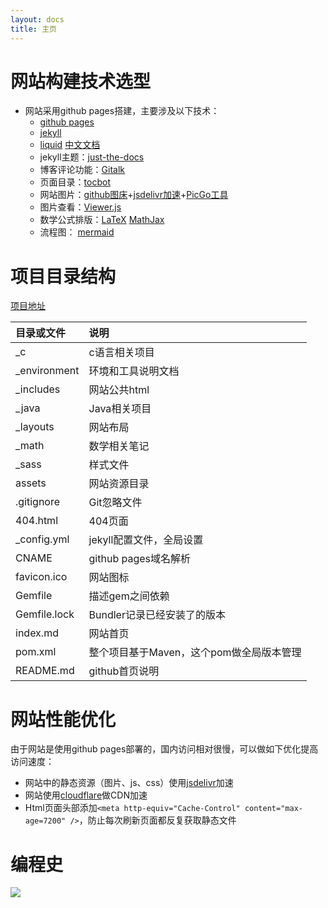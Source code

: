 ```yaml
---
layout: docs
title: 主页
---
```


# 网站构建技术选型

- 网站采用github pages搭建，主要涉及以下技术：
  - [github pages](https://docs.github.com/cn/pages)
  - [jekyll](https://jekyllrb.com/)
  - [liquid](https://github.com/Shopify/liquid/wiki) [中文文档](https://liquid.bootcss.com/)
  - jekyll主题：[just-the-docs](https://github.com/pmarsceill/just-the-docs)
  - 博客评论功能：[Gitalk](https://github.com/gitalk/gitalk)
  - 页面目录：[tocbot](https://github.com/tscanlin/tocbot)
  - 网站图片：[github图床](https://github.com/guosonglu/images)+[jsdelivr加速](https://www.jsdelivr.com/github)+[PicGo工具](https://github.com/Molunerfinn/PicGo)
  - 图片查看：[Viewer.js](https://github.com/fengyuanchen/viewerjs)
  - 数学公式排版：[LaTeX](https://www.latex-project.org/) [MathJax](http://docs.mathjax.org/en/latest/)
  - 流程图： [mermaid](https://mermaid-js.github.io/mermaid/#/)

# 项目目录结构

[项目地址](https://github.com/guosonglu/code-notes)


| 目录或文件   | 说明                                     |
| :------------- | :----------------------------------------- |
| _c           | c语言相关项目                            |
| _environment | 环境和工具说明文档                       |
| _includes    | 网站公共html                             |
| _java        | Java相关项目                             |
| _layouts     | 网站布局                                 |
| _math        | 数学相关笔记                             |
| _sass        | 样式文件                                 |
| assets       | 网站资源目录                             |
| .gitignore   | Git忽略文件                              |
| 404.html     | 404页面                                  |
| _config.yml  | jekyll配置文件，全局设置                 |
| CNAME        | github pages域名解析                     |
| favicon.ico  | 网站图标                                 |
| Gemfile      | 描述gem之间依赖                          |
| Gemfile.lock | Bundler记录已经安装了的版本              |
| index.md     | 网站首页                                 |
| pom.xml      | 整个项目基于Maven，这个pom做全局版本管理 |
| README.md    | github首页说明                           |

# 网站性能优化

由于网站是使用github pages部署的，国内访问相对很慢，可以做如下优化提高访问速度：

- 网站中的静态资源（图片、js、css）使用[jsdelivr](https://www.jsdelivr.com/github)加速
- 网站使用[cloudflare](https://dash.cloudflare.com/)做CDN加速
- Html页面头部添加`<meta http-equiv="Cache-Control" content="max-age=7200" />`，防止每次刷新页面都反复获取静态文件

# 编程史

![](https://edrawcloudpubliccn.oss-cn-shenzhen.aliyuncs.com/viewer/self/1059758/share/2021-7-30/1627611901/main.svg)

